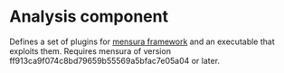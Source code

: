 # Analysis component

Defines a set of plugins for [mensura framework](https://github.com/andrey-popov/mensura) and an executable that exploits them. Requires mensura of version ff913ca9f074c8bd79659b55569a5bfac7e05a04 or later.
